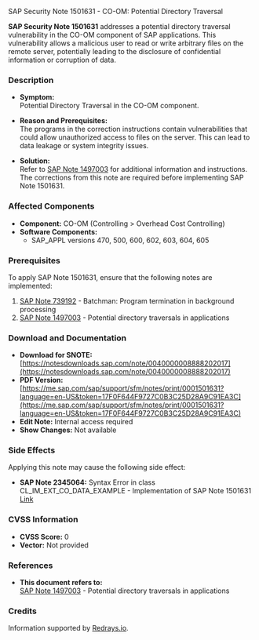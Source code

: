 SAP Security Note 1501631 - CO-OM: Potential Directory Traversal

**SAP Security Note 1501631** addresses a potential directory traversal vulnerability in the CO-OM component of SAP applications. This vulnerability allows a malicious user to read or write arbitrary files on the remote server, potentially leading to the disclosure of confidential information or corruption of data.

### **Description**

- **Symptom:**  
  Potential Directory Traversal in the CO-OM component.
  
- **Reason and Prerequisites:**  
  The programs in the correction instructions contain vulnerabilities that could allow unauthorized access to files on the server. This can lead to data leakage or system integrity issues.
  
- **Solution:**  
  Refer to [SAP Note 1497003](https://me.sap.com/notes/1497003) for additional information and instructions. The corrections from this note are required before implementing SAP Note 1501631.

### **Affected Components**

- **Component:** CO-OM (Controlling > Overhead Cost Controlling)
- **Software Components:**  
  - SAP_APPL versions 470, 500, 600, 602, 603, 604, 605

### **Prerequisites**

To apply SAP Note 1501631, ensure that the following notes are implemented:

1. [SAP Note 739192](https://me.sap.com/notes/739192) - Batchman: Program termination in background processing
2. [SAP Note 1497003](https://me.sap.com/notes/1497003) - Potential directory traversals in applications

### **Download and Documentation**

- **Download for SNOTE:** [https://notesdownloads.sap.com/note/0040000008888202017](https://notesdownloads.sap.com/note/0040000008888202017)
- **PDF Version:** [https://me.sap.com/sap/support/sfm/notes/print/0001501631?language=en-US&token=17F0F644F9727C0B3C25D28A9C91EA3C](https://me.sap.com/sap/support/sfm/notes/print/0001501631?language=en-US&token=17F0F644F9727C0B3C25D28A9C91EA3C)
- **Edit Note:** Internal access required
- **Show Changes:** Not available

### **Side Effects**

Applying this note may cause the following side effect:

- **SAP Note 2345064:** Syntax Error in class CL_IM_EXT_CO_DATA_EXAMPLE - Implementation of SAP Note 1501631 [Link](https://me.sap.com/notes/0002345064)

### **CVSS Information**

- **CVSS Score:** 0
- **Vector:** Not provided

### **References**

- **This document refers to:**  
  [SAP Note 1497003](https://me.sap.com/notes/1497003) - Potential directory traversals in applications

### **Credits**

Information supported by [Redrays.io](https://redrays.io).